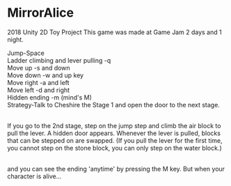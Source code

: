 # MirrorAlice
 2018 Unity 2D Toy Project
 This game was made at Game Jam 2 days and 1 night. <br>

Jump-Space <br>
Ladder climbing and lever pulling -q <br>
Move up -s and down <br>
Move down -w and up key <br>
Move right -a and left <br>
Move left -d and right <br>
Hidden ending -m (mind's M) <br>
Strategy-Talk to Cheshire the Stage 1 and open the door to the next stage. <br> <br>

If you go to the 2nd stage, step on the jump step and climb the air block to pull the lever. A hidden door appears. Whenever the lever is pulled, blocks that can be stepped on are swapped. (If you pull the lever for the first time, you cannot step on the stone block, you can only step on the water block.) <br> <br>

and you can see the ending 'anytime' by pressing the M key. But when your character is alive...
